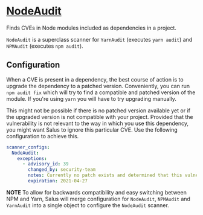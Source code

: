# [NodeAudit](https://docs.npmjs.com/getting-started/running-a-security-audit)

Finds CVEs in Node modules included as dependencies in a project.

`NodeAudit` is a superclass scanner for `YarnAudit` (executes `yarn audit`) and `NPMAudit` (executes `npm audit`).

## Configuration

When a CVE is present in a dependency, the best course of action is to upgrade the dependency to a patched version. Conveniently, you can run `npm audit fix` which will try to find a compatible and patched version of the module. If you're using `yarn` you will have to try upgrading manually.

This might not be possible if there is no patched version available yet or if the upgraded version is not compatible with your project. Provided that the vulnerability is not relevant to the way in which you use this dependency, you might want Salus to ignore this particular CVE. Use the following configuration to achieve this.

```yaml
scanner_configs:
  NodeAudit:
    exceptions:
      - advisory_id: 39
        changed_by: security-team
        notes: Currently no patch exists and determined that this vulnerability is not exploitable.
        expiration: 2021-04-27
```

__NOTE__
To allow for backwards compatibility and easy switching between NPM and Yarn, Salus will merge configuration for `NodeAudit`, `NPMAudit` and `YarnAudit` into a single object to configure the `NodeAudit` scanner.
